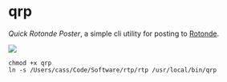 # qrp

*Quick Rotonde Poster*, a simple cli utility for posting to [Rotonde](https://github.com/Rotonde).

![](https://ftp.cass.si/==AO2ETO5k.png)

```
chmod +x qrp
ln -s /Users/cass/Code/Software/rtp/rtp /usr/local/bin/qrp
```
